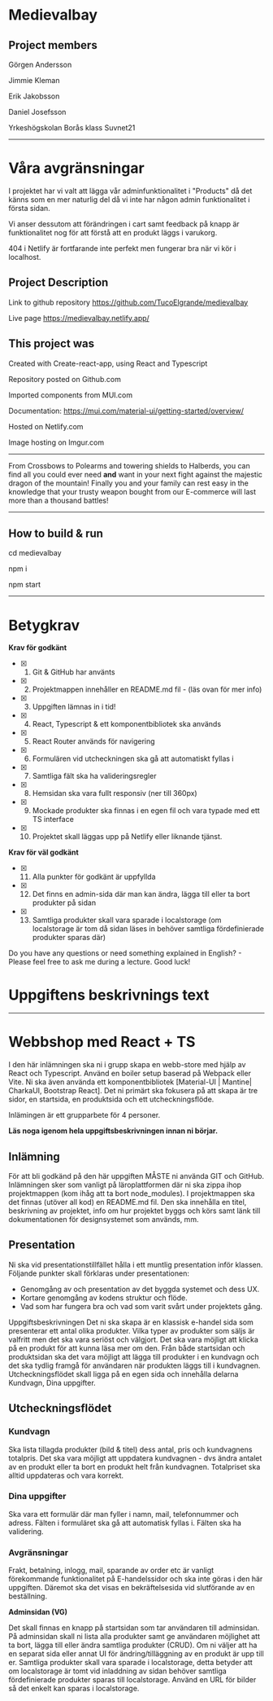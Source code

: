 # Medievalbay

## Project members

Görgen Andersson

Jimmie Kleman

Erik Jakobsson

Daniel Josefsson

Yrkeshögskolan Borås klass Suvnet21

---

# Våra avgränsningar

I projektet har vi valt att lägga vår adminfunktionalitet i "Products" då det känns som en mer naturlig del då vi inte har någon admin funktionalitet i första sidan.

Vi anser dessutom att förändringen i cart samt feedback på knapp är funktionalitet nog för att förstå att en produkt läggs i varukorg.

404 i Netlify är fortfarande inte perfekt men fungerar bra när vi kör i localhost.

## Project Description

Link to github repository https://github.com/TucoElgrande/medievalbay

Live page https://medievalbay.netlify.app/

## This project was

Created with Create-react-app, using React and Typescript

Repository posted on Github.com

Imported components from MUI.com

Documentation:
https://mui.com/material-ui/getting-started/overview/

Hosted on Netlify.com

Image hosting on Imgur.com

---

From Crossbows to Polearms and towering shields to Halberds, you can find all you could ever need **and** want in your next fight against the majestic dragon of the mountain! Finally you and your family can rest easy in the knowledge that your trusty weapon bought from our E-commerce will last more than a thousand battles!

---

## How to build & run

cd medievalbay

npm i

npm start

---

# Betygkrav

**Krav för godkänt**

-   [x] 1. Git & GitHub har använts
-   [x] 2. Projektmappen innehåller en README.md fil - (läs ovan för mer info)
-   [x] 3. Uppgiften lämnas in i tid!
-   [x] 4. React, Typescript & ett komponentbibliotek ska används
-   [x] 5. React Router används för navigering
-   [x] 6. Formulären vid utcheckningen ska gå att automatiskt fyllas i
-   [x] 7. Samtliga fält ska ha valideringsregler
-   [x] 8. Hemsidan ska vara fullt responsiv (ner till 360px)
-   [x] 9. Mockade produkter ska finnas i en egen fil och vara typade med ett TS interface
-   [x] 10. Projektet skall läggas upp på Netlify eller liknande tjänst.

**Krav för väl godkänt**

-   [x] 11. Alla punkter för godkänt är uppfyllda
-   [x] 12. Det finns en admin-sida där man kan ändra, lägga till eller ta bort produkter på sidan
-   [x] 13. Samtliga produkter skall vara sparade i localstorage (om localstorage är tom då sidan
        läses in behöver samtliga fördefinierade produkter sparas där)

Do you have any questions or need something explained in English? - Please feel free to
ask me during a lecture. Good luck!

# Uppgiftens beskrivnings text

---

# Webbshop med React + TS

I den här inlämningen ska ni i grupp skapa en webb-store med hjälp av React och
Typescript. Använd en boiler setup baserad på Webpack eller Vite. Ni ska även använda
ett komponentbibliotek [Material-UI | Mantine| CharkaUI, Bootstrap React]. Det ni
primärt ska fokusera på att skapa är tre sidor, en startsida, en produktsida och ett
utcheckningsflöde.

Inlämingen är ett grupparbete för 4 personer.

**Läs noga igenom hela uppgiftsbeskrivningen innan ni börjar.**

## Inlämning

För att bli godkänd på den här uppgiften MÅSTE ni använda GIT och GitHub.
Inlämningen sker som vanligt på läroplattformen där ni ska zippa ihop projektmappen
(kom ihåg att ta bort node_modules). I projektmappen ska det finnas (utöver all kod) en
README.md fil. Den ska innehålla en titel, beskrivning av projektet, info om hur
projektet byggs och körs samt länk till dokumentationen för designsystemet som används,
mm.

## Presentation

Ni ska vid presentationstillfället hålla i ett muntlig presentation inför klassen. Följande
punkter skall förklaras under presentationen:

-   Genomgång av och presentation av det byggda systemet och dess UX.
-   Kortare genomgång av kodens struktur och flöde.
-   Vad som har fungera bra och vad som varit svårt under projektets gång.

Uppgiftsbeskrivningen
Det ni ska skapa är en klassisk e-handel sida som presenterar ett antal olika produkter.
Vilka typer av produkter som säljs är valfritt men det ska vara seriöst och välgjort. Det ska
vara möjligt att klicka på en produkt för att kunna läsa mer om den. Från både startsidan
och produktsidan ska det vara möjligt att lägga till produkter i en kundvagn och det ska
tydlig framgå för användaren när produkten läggs till i kundvagnen.
Utcheckningsflödet skall ligga på en egen sida och innehålla delarna Kundvagn, Dina
uppgifter.

## Utcheckningsflödet

### Kundvagn

Ska lista tillagda produkter (bild & titel) dess antal, pris och kundvagnens totalpris. Det
ska vara möjligt att uppdatera kundvagnen - dvs ändra antalet av en produkt eller ta bort
en produkt helt från kundvagnen. Totalpriset ska alltid uppdateras och vara korrekt.

### Dina uppgifter

Ska vara ett formulär där man fyller i namn, mail, telefonnummer och adress. Fälten i
formuläret ska gå att automatisk fyllas i. Fälten ska ha validering.

### Avgränsningar

Frakt, betalning, inlogg, mail, sparande av order etc är vanligt förekommande
funktionalitet på E-handelssidor och ska inte göras i den här uppgiften. Däremot ska det
visas en bekräftelsesida vid slutförande av en beställning.

**Adminsidan (VG)**

Det skall finnas en knapp på startsidan som tar användaren till adminsidan. På
adminsidan skall ni lista alla produkter samt ge användaren möjlighet att ta bort, lägga till
eller ändra samtliga produkter (CRUD). Om ni väljer att ha en separat sida eller annat UI
för ändring/tilläggning av en produkt är upp till er. Samtliga produkter skall vara
sparade i localstorage, detta betyder att om localstorage är tomt vid inladdning av sidan
behöver samtliga fördefinierade produkter sparas till localstorage. Använd en URL för
bilder så det enkelt kan sparas i localstorage.
